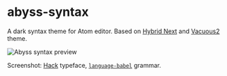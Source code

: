 # abyss-syntax
A dark syntax theme for Atom editor. Based on [Hybrid Next](https://atom.io/themes/hybrid-next-syntax) and [Vacuous2](https://terminal.sexy/#EBAQ0sW8ICAguR4ugZV8-buANWV5LSAxCzRSkJCQYGBg0UVIp7ea-uOgdJGhhzFOD4Kd__Dw) theme.

![Abyss syntax preview](http://i.imgur.com/Q9arNmY.png)

Screenshot: [Hack](https://github.com/chrissimpkins/Hack) typeface, [`language-babel`](https://atom.io/packages/language-babel) grammar.
